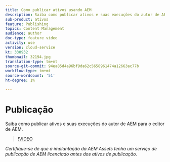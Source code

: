 ```yaml
---
title: Como publicar ativos usando AEM
description: Saiba como publicar ativos e suas execuções do autor de AEM para o editor de AEM.
sub-product: ativos
feature: Publishing
topics: Content Management
audience: author
doc-type: feature video
activity: use
version: cloud-service
kt: 330932
thumbnail: 32194.jpg
translation-type: tm+mt
source-git-commit: 94ea85d4a96bf9da62c5658961474a12663ac77b
workflow-type: tm+mt
source-wordcount: '51'
ht-degree: 1%

---
```



# Publicação

Saiba como publicar ativos e suas execuções do autor de AEM para o editor de AEM.

>[!VIDEO](https://video.tv.adobe.com/v/330932/?quality=12&learn=on&hidetitle=true)

_Certifique-se de que a implantação da AEM Assets tenha um serviço de publicação de AEM licenciado antes dos ativos de publicação._